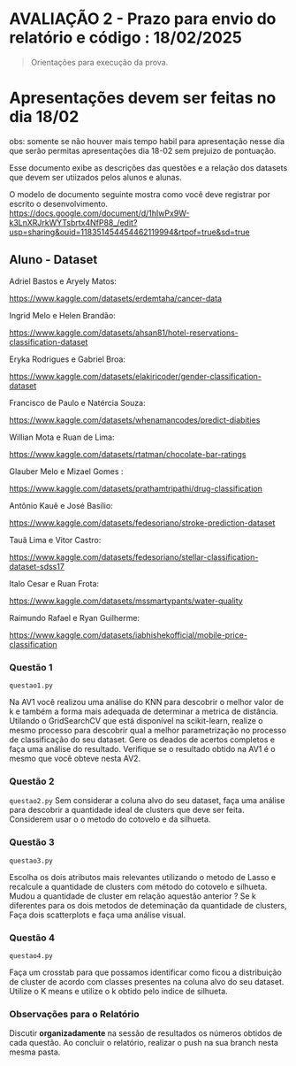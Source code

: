 # AVALIAÇÃO 2 - Prazo para envio do relatório e código : 18/02/2025
> Orientações para execução da prova.

# Apresentações devem ser feitas no dia 18/02
obs: somente se não houver mais tempo habil para apresentação nesse dia
que serão permitas apresentações dia 18-02 sem prejuizo de pontuação.


Esse documento exibe as descrições das questões e a relação dos datasets que devem ser utiizados 
pelos alunos e alunas.

O modelo de documento seguinte mostra como você deve registrar por escrito o desenvolvimento. 
https://docs.google.com/document/d/1hIwPx9W-k3LnXRJrkWYTsbrtx4NfP88_/edit?usp=sharing&ouid=118351454454462119994&rtpof=true&sd=true

##  Aluno - Dataset

Adriel Bastos e Aryely  Matos: 

https://www.kaggle.com/datasets/erdemtaha/cancer-data

Ingrid Melo e Helen Brandão: 

https://www.kaggle.com/datasets/ahsan81/hotel-reservations-classification-dataset

Eryka Rodrigues e Gabriel Broa: 

https://www.kaggle.com/datasets/elakiricoder/gender-classification-dataset


Francisco de Paulo e Natércia Souza: 

https://www.kaggle.com/datasets/whenamancodes/predict-diabities



Willian Mota e Ruan de Lima: 

 https://www.kaggle.com/datasets/rtatman/chocolate-bar-ratings



Glauber Melo e Mizael Gomes : 

https://www.kaggle.com/datasets/prathamtripathi/drug-classification



Antônio Kauê e José Basílio: 

https://www.kaggle.com/datasets/fedesoriano/stroke-prediction-dataset



Tauã Lima e Vitor Castro: 

 https://www.kaggle.com/datasets/fedesoriano/stellar-classification-dataset-sdss17


Italo Cesar e Ruan Frota: 

 https://www.kaggle.com/datasets/mssmartypants/water-quality


Raimundo Rafael e Ryan Guilherme:

https://www.kaggle.com/datasets/iabhishekofficial/mobile-price-classification





### Questão 1

```questao1.py```

Na AV1 você realizou uma análise do KNN para descobrir o melhor valor de k e também a forma mais adequada de determinar
a metrica de distância. Utilando o GridSearchCV que está disponível na scikit-learn, realize o mesmo processo para descobrir
qual a melhor parametrização no processo de classificação do seu dataset. Gere os deados de acertos completos e faça uma análise
do resultado. Verifique se o resultado obtido na AV1 é o mesmo que você obteve nesta AV2.


### Questão 2

```questao2.py```
Sem considerar a coluna alvo do seu dataset, faça uma análise para descobrir a quantidade ideal de clusters que deve ser 
feita. Considerem usar o o metodo do cotovelo e da silhueta. 

### Questão 3

```questao3.py```

Escolha os dois atributos mais relevantes utilizando o metodo de Lasso
e recalcule a quantidade de clusters com método do cotovelo e silhueta. Mudou a quantidade de cluster em relação aquestão anterior ? Se k diferentes para os dois metodos de deteminação da quantidade de clusters,
Faça dois scatterplots e faça uma análise visual.


### Questão 4

```questao4.py```

Faça um crosstab para que possamos identificar como ficou a distribuição de cluster de acordo com classes presentes na coluna 
alvo do seu dataset. Utilize o K means e utilize o k obtido pelo indice de silhueta.


### Observações para o Relatório

Discutir **organizadamente** na sessão de resultados os números obtidos de cada questão.
Ao concluir o relatório, realizar o push na sua branch nesta mesma pasta.